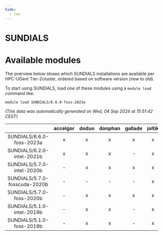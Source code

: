 ```yaml
---
hide:
  - toc
---
```


SUNDIALS
========

# Available modules


The overview below shows which SUNDIALS installations are available per HPC-UGent Tier-2cluster, ordered based on software version (new to old).

To start using SUNDIALS, load one of these modules using a `module load` command like:

```shell
module load SUNDIALS/6.6.0-foss-2023a
```

*(This data was automatically generated on Wed, 04 Sep 2024 at 15:51:42 CEST)*  

| |accelgor|doduo|donphan|gallade|joltik|shinx|skitty|
| :---: | :---: | :---: | :---: | :---: | :---: | :---: | :---: |
|SUNDIALS/6.6.0-foss-2023a|x|x|x|x|x|x|x|
|SUNDIALS/6.2.0-intel-2021b|x|x|x|-|x|-|x|
|SUNDIALS/5.7.0-intel-2020b|-|x|x|x|x|-|x|
|SUNDIALS/5.7.0-fosscuda-2020b|-|-|-|-|x|-|-|
|SUNDIALS/5.7.0-foss-2020b|-|x|x|x|x|-|x|
|SUNDIALS/5.1.0-intel-2019b|-|x|x|-|x|-|x|
|SUNDIALS/5.1.0-foss-2019b|-|x|x|-|x|-|x|
